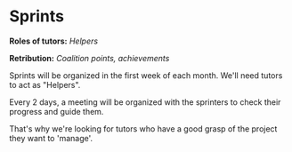 # Sprints
**Roles of tutors:** *Helpers*

**Retribution:** *Coalition points, achievements*

Sprints will be organized in the first week of each month. We'll need tutors to act as "Helpers".

Every 2 days, a meeting will be organized with the sprinters to check their progress and guide them.

That's why we're looking for tutors who have a good grasp of the project they want to 'manage'.
